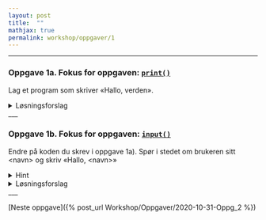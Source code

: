 ```yaml
---
layout: post
title:  ""
mathjax: true
permalink: workshop/oppgaver/1
---
```

___
### Oppgave 1a. Fokus for oppgaven: [``print()``](https://www.w3schools.com/python/ref_func_print.asp)
Lag et program som skriver «Hallo, verden». 

<details>

<summary>Løsningsforslag</summary>
<p>
{% highlight python %}
print("Hallo, verden")
{% endhighlight %}
</p>
</details>
___

### Oppgave 1b. Fokus for oppgaven: [``input()``](https://www.w3schools.com/python/ref_func_input.asp)
Endre på koden du skrev i oppgave 1a). Spør i stedet om brukeren sitt \<navn\> og skriv «Hallo, \<navn\>»
<details>

<summary>Hint</summary>
<p>
For å kombinere to ulike datatyper, som 'string' og 'float' i print-funksjonen, kan man skrive 'f' før anførselstegnene og skrive variablene som skal med i krøllparentes { } der du vil ha de i tekststrengen.
</p>

</details>

<details>

<summary>Løsningsforslag</summary>

<p>
{% highlight python %}
navn = input("Hva heter du? \n")

print(f"Hallo, {navn}")
{% endhighlight %}
</p>
</details>
___

[Neste oppgave]({% post_url Workshop/Oppgaver/2020-10-31-Oppg_2  %})
